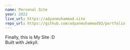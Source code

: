 ```yaml
---
name: Personal Site
year: 2022
live_url: https://adyanmuhammad.site
repo_url: https://github.com/adyanmuhammad93/portfolio
---
```


Finally, this is My Site :D<br />
Built with Jekyll.
